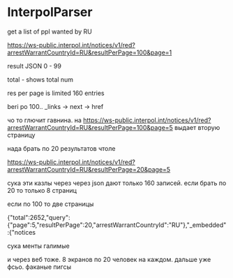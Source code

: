 # InterpolParser
get a list of ppl wanted by RU


https://ws-public.interpol.int/notices/v1/red?arrestWarrantCountryId=RU&resultPerPage=100&page=1

result JSON
	0 - 99
	
	
total - shows total num

res per page is limited 160 entries	


beri po 100..   _links  -> next -> href



чо то глючит гавнина.
на
https://ws-public.interpol.int/notices/v1/red?arrestWarrantCountryId=RU&resultPerPage=100&page=5
выдает вторую страницу

нада брать по 20 результатов чтоле

https://ws-public.interpol.int/notices/v1/red?arrestWarrantCountryId=RU&resultPerPage=20&page=5


сука эти казлы через через json дают только 160 записей.
если брать по 20 то только 8 страниц

если по 100 то две страницы

{"total":2652,"query":{"page":5,"resultPerPage":20,"arrestWarrantCountryId":"RU"},"_embedded":{"notices

сука менты галимые

и через веб тоже.
8 экранов по 20 человек на каждом.
дальше уже фсьо.
факаные пигсы
